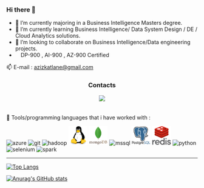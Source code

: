 ### Hi there 👋

<!--
**KkazeKa/KkazeKa** is a ✨ _special_ ✨ repository because its `README.md` (this file) appears on your GitHub profile.

Here are some ideas to get you started:
-->
- 🔭 I’m currently majoring in a Business Intelligence Masters degree.
- 🌱 I’m currently learning Business Intelligence/ Data System Design / DE / Cloud Analytics solutions.
- 👯 I’m looking to collaborate on Business Intelligence/Data engineering projects. <br>
- <img src='https://github.com/KkazeKa/KkazeKa/assets/87916759/1ac80d67-ed36-4b95-87e9-d75c1d61da98' width=10 height=10> DP-900 , AI-900 , AZ-900 Certified 

📫 E-mail : azizkatlane@gmail.com
<div style="text-align: center;">
  <h3>Contacts</h3>
  <a href="https://www.linkedin.com/in/aziz-katlane/">
    <img height="50" src='https://github.com/KkazeKa/KkazeKa/assets/87916759/ee385800-3c01-42f8-acf4-594dda5cdde8'/>
  </a>
</div>
<br>

🚀 Tools/programming languages that i have worked with :

<p align="left"> 
    
 <img src="https://www.vectorlogo.zone/logos/microsoft_azure/microsoft_azure-icon.svg" alt="azure" width="50" height="50"/> 
<img src="https://www.vectorlogo.zone/logos/git-scm/git-scm-icon.svg" alt="git" width="50" height="50"/> 
<img src="https://www.vectorlogo.zone/logos/apache_hadoop/apache_hadoop-icon.svg" alt="hadoop" width="50" height="50"/> 
<img src="https://raw.githubusercontent.com/devicons/devicon/master/icons/linux/linux-original.svg" alt="linux" width="50" height="50"/> 
<img src="https://raw.githubusercontent.com/devicons/devicon/master/icons/mongodb/mongodb-original-wordmark.svg" alt="mongodb" width="50" height="50"/> 
<img src="https://github.com/marwin1991/profile-technology-icons/assets/19180175/3b371807-db7c-45b4-8720-c0cfc901680a" alt="mssql" width="50" height="50"/> 
<img src="https://raw.githubusercontent.com/devicons/devicon/master/icons/postgresql/postgresql-original-wordmark.svg" alt="postgresql" width="50" height="50"/> 
<img src="https://raw.githubusercontent.com/devicons/devicon/master/icons/redis/redis-original-wordmark.svg" alt="redis" width="50" height="50"/> 
<img src="https://upload.wikimedia.org/wikipedia/commons/thumb/c/c3/Python-logo-notext.svg/640px-Python-logo-notext.svg.png" alt="python" width="50" height="50"/> 
<img src="https://upload.wikimedia.org/wikipedia/commons/d/d5/Selenium_Logo.png" alt="selenium" width="50" height="50"/> 
<img src='https://github.com/KkazeKa/KkazeKa/assets/87916759/618a04a6-adb7-46c7-b500-2038d86f845f' alt="spark"  height="50"/> 

  
    
</p>


<hr>

[![Top Langs](https://github-readme-stats.vercel.app/api/top-langs/?username=KkazeKa)](https://github.com/KkazeKa/github-readme-stats)

[![Anurag's GitHub stats](https://github-readme-stats.vercel.app/api?username=KkazeKa)](https://github.com/KkazeKa/github-readme-stats)
